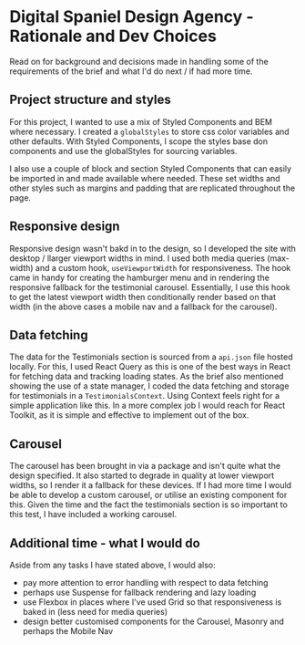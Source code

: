 # Digital Spaniel Design Agency - Rationale and Dev Choices

Read on for background and decisions made in handling some of the requirements of the brief and what I'd do next / if had more time.

## Project structure and styles
For this project, I wanted to use a mix of Styled Components and BEM where necessary. I created a `globalStyles` to store css color variables and other defaults.
With Styled Components, I scope the styles base don components and use the globalStyles for sourcing variables.

I also use a couple of block and section Styled Components that can easily be imported in and made available where needed. These set widths and other styles such as margins and padding that are replicated throughout the page.

## Responsive design
Responsive design wasn't bakd in to the design, so I developed the site with desktop / llarger viewport widths in mind. I used both media queries (max-width) and a custom hook, `useViewportWidth` for responsiveness.
The hook came in handy for creating the hamburger menu and in rendering the responsive fallback for the testimonial carousel.
Essentially, I use this hook to get the latest viewport width then conditionally render based on that width (in the above cases a mobile nav and a fallback for the carousel).

## Data fetching
The data for the Testimonials section is sourced from a `api.json` file hosted locally. For this, I used React Query as this is one of the best ways in React for fetching data and tracking loading states. As the brief also mentioned showing the use of a state manager, I coded the data fetching and storage for testimonials in a `TestimonialsContext`. Using Context feels right for a simple application like this. In a more complex job I would reach for React Toolkit, as it is simple and effective to implement out of the box.

## Carousel
The carousel has been brought in via a package and isn't quite what the design specified. It also started to degrade in quality at lower viewport widths, so I render it a fallback for these devices.
If I had more time I would be able to develop a custom carousel, or utilise an existing component for this. Given the time and the fact the testimonials section is so important to this test, I have included a working carousel.

## Additional time - what I would do
Aside from any tasks I have stated above, I would also:
- pay more attention to error handling with respect to data fetching
- perhaps use Suspense for fallback rendering and lazy loading
- use Flexbox in places where I've used Grid so that responsiveness is baked in (less need for media queries)
- design better customised components for the Carousel, Masonry and perhaps the Mobile Nav
